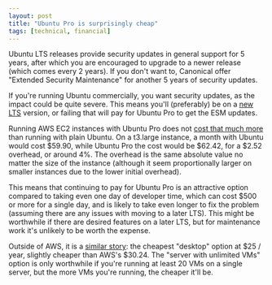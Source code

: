 ```yaml
---
layout: post
title: "Ubuntu Pro is surprisingly cheap"
tags: [technical, financial]
---
```


Ubuntu LTS releases provide security updates in general support for 5 years, after which you are encouraged to upgrade to a newer release (which comes every 2 years). If you don't want to, Canonical offer "Extended Security Maintenance" for another 5 years of security updates.

If you're running Ubuntu commercially, you want security updates, as the impact could be quite severe. This means you'll (preferably) be on a [new LTS](https://endoflife.date/ubuntu) version, or failing that will pay for Ubuntu Pro to get the ESM updates.

Running AWS EC2 instances with Ubuntu Pro does not [cost that much more](https://aws.amazon.com/ec2/pricing/on-demand/) than running with plain Ubuntu. On a t3.large instance, a month with Ubuntu would cost $59.90, while Ubuntu Pro the cost would be $62.42, for a $2.52 overhead, or around 4%. The overhead is the same absolute value no matter the size of the instance (although it seem proportionally larger on smaller instances due to the lower initial overhead).

This means that continuing to pay for Ubuntu Pro is an attractive option compared to taking even one day of developer time, which can cost $500 or more for a single day, and is likely to take even longer to fix the problem (assuming there are any issues with moving to a later LTS). This might be worthwhile if there are desired features on a later LTS, but for maintenance work it's unlikely to be worth the expense.

Outside of AWS, it is a [similar story](https://ubuntu.com/pricing/pro): the cheapest "desktop" option at $25 / year, slightly cheaper than AWS's $30.24. The "server with unlimited VMs" option is only worthwhile if you're running at least 20 VMs on a single server, but the more VMs you're running, the cheaper it'll be.
